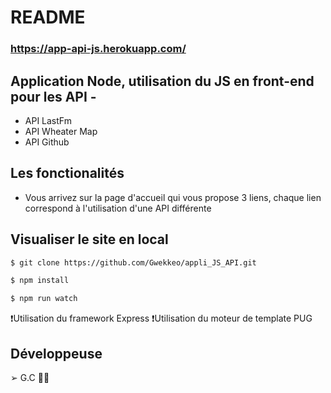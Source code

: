 # README


### https://app-api-js.herokuapp.com/

## Application Node, utilisation du JS en front-end pour les API - 
- API LastFm 
- API Wheater Map 
- API Github

## Les fonctionalités

- Vous arrivez sur la page d'accueil qui vous propose 3 liens, chaque lien correspond à l'utilisation d'une API différente

## Visualiser le site en local
```sh
$ git clone https://github.com/Gwekkeo/appli_JS_API.git
```
```sh
$ npm install
```
```sh
$ npm run watch
```

❗️Utilisation du framework Express
❗️Utilisation du moteur de template PUG

## Développeuse

➢ G.C 👩‍💻

